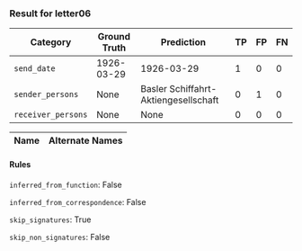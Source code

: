 ### Result for letter06
| Category          | Ground Truth | Prediction | TP | FP | FN |
|------------------|--------------|------------|----|----|----|
| `send_date`        | 1926-03-29 | 1926-03-29 | 1 | 0 | 0 |
| `sender_persons`  | None | Basler Schiffahrt-Aktiengesellschaft | 0 | 1 | 0 |
| `receiver_persons` | None | None | 0 | 0 | 0 |

| Name | Alternate Names |
| --- | --- |

#### Rules
`inferred_from_function`: False

`inferred_from_correspondence`: False

`skip_signatures`: True

`skip_non_signatures`: False

